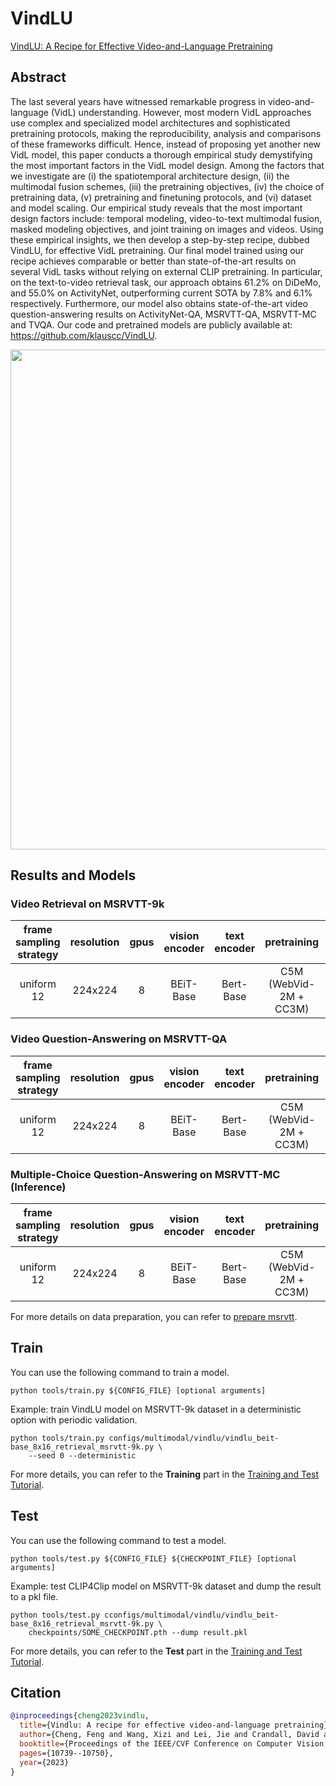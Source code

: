 # VindLU

[VindLU: A Recipe for Effective Video-and-Language Pretraining](https://arxiv.org/abs/2212.05051)

<!-- [ALGORITHM] -->

## Abstract

<!-- [ABSTRACT] -->

The last several years have witnessed remarkable progress in video-and-language (VidL) understanding. However, most modern VidL approaches use complex and specialized model architectures and sophisticated pretraining protocols, making the reproducibility, analysis and comparisons of these frameworks difficult. Hence, instead of proposing yet another new VidL model, this paper conducts a thorough empirical study demystifying the most important factors in the VidL model design. Among the factors that we investigate are (i) the spatiotemporal architecture design, (ii) the multimodal fusion schemes, (iii) the pretraining objectives, (iv) the choice of pretraining data, (v) pretraining and finetuning protocols, and (vi) dataset and model scaling. Our empirical study reveals that the most important design factors include: temporal modeling, video-to-text multimodal fusion, masked modeling objectives, and joint training on images and videos. Using these empirical insights, we then develop a step-by-step recipe, dubbed VindLU, for effective VidL pretraining. Our final model trained using our recipe achieves comparable or better than state-of-the-art results on several VidL tasks without relying on external CLIP pretraining. In particular, on the text-to-video retrieval task, our approach obtains 61.2% on DiDeMo, and 55.0% on ActivityNet, outperforming current SOTA by 7.8% and 6.1% respectively. Furthermore, our model also obtains state-of-the-art video question-answering results on ActivityNet-QA, MSRVTT-QA, MSRVTT-MC and TVQA. Our code and pretrained models are publicly available at: https://github.com/klauscc/VindLU.

<!-- [IMAGE] -->

<div align=center>
<img src="https://github.com/open-mmlab/mmaction2/assets/33249023/3efb02d0-679f-4ce7-b8f1-7f331905d902" width="800"/>
</div>

## Results and Models

### Video Retrieval on MSRVTT-9k

| frame sampling strategy | resolution | gpus | vision encoder | text encoder |      pretraining       | Recall@1 |                config                 |                ckpt                 |                 log                 |
| :---------------------: | :--------: | :--: | :------------: | :----------: | :--------------------: | :------: | :-----------------------------------: | :---------------------------------: | :---------------------------------: |
|       uniform 12        |  224x224   |  8   |   BEiT-Base    |  Bert-Base   | C5M (WebVid-2M + CC3M) |   44.0   | [config](/configs/multimodal/vindlu/vindlu_beit-base_8x16_retrieval_msrvtt-9k.py) | [ckpt](https://download.openmmlab.com/mmaction/v1.0/multimodal/vindlu/vindlu_beit-base_8x16_retrieval_msrvtt-9k/vindlu_beit-base_8x16_retrieval_msrvtt-9k_20230905-fc36231e.pth) | [log](https://download.openmmlab.com/mmaction/v1.0/multimodal/vindlu/vindlu_beit-base_8x16_retrieval_msrvtt-9k/vindlu_beit-base_8x16_retrieval_msrvtt-9k.log) |

### Video Question-Answering on MSRVTT-QA

| frame sampling strategy | resolution | gpus | vision encoder | text encoder |      pretraining       | top1 acc |                       config                       |                       ckpt                       |    log    |
| :---------------------: | :--------: | :--: | :------------: | :----------: | :--------------------: | :------: | :------------------------------------------------: | :----------------------------------------------: | :-------: |
|       uniform 12        |  224x224   |  8   |   BEiT-Base    |  Bert-Base   | C5M (WebVid-2M + CC3M) |   xx.x   | [config](/configs/multimodal/vindlu/vindlu_beit-base_8x32_vqa_msrvtt-qa.py) | [ckpt](https://download.openmmlab.com/mmaction/v1.0/multimodal/) | [log](<>) |

### Multiple-Choice Question-Answering on MSRVTT-MC (Inference)

| frame sampling strategy | resolution | gpus | vision encoder | text encoder |      pretraining       | top1 acc |                         config                         |                         ckpt                          |
| :---------------------: | :--------: | :--: | :------------: | :----------: | :--------------------: | :------: | :----------------------------------------------------: | :---------------------------------------------------: |
|       uniform 12        |  224x224   |  8   |   BEiT-Base    |  Bert-Base   | C5M (WebVid-2M + CC3M) |   97.6   | [config](/configs/multimodal/vindlu/vindlu_beit-base_vqa-mc_msrvtt-mc.py) | [ckpt](https://download.openmmlab.com/mmaction/v1.0/multimodal/vindlu/vindlu_beit-base_8x16_retrieval_msrvtt-9k/vindlu_beit-base_8x16_retrieval_msrvtt-9k_20230905-fc36231e.pth) |

For more details on data preparation, you can refer to [prepare msrvtt](/tools/data/msrvtt/README.md).

## Train

You can use the following command to train a model.

```shell
python tools/train.py ${CONFIG_FILE} [optional arguments]
```

Example: train VindLU model on MSRVTT-9k dataset in a deterministic option with periodic validation.

```shell
python tools/train.py configs/multimodal/vindlu/vindlu_beit-base_8x16_retrieval_msrvtt-9k.py \
    --seed 0 --deterministic
```

For more details, you can refer to the **Training** part in the [Training and Test Tutorial](/docs/en/user_guides/train_test.md).

## Test

You can use the following command to test a model.

```shell
python tools/test.py ${CONFIG_FILE} ${CHECKPOINT_FILE} [optional arguments]
```

Example: test CLIP4Clip model on MSRVTT-9k dataset and dump the result to a pkl file.

```shell
python tools/test.py cconfigs/multimodal/vindlu/vindlu_beit-base_8x16_retrieval_msrvtt-9k.py \
    checkpoints/SOME_CHECKPOINT.pth --dump result.pkl
```

For more details, you can refer to the **Test** part in the [Training and Test Tutorial](/docs/en/user_guides/train_test.md).

## Citation

```BibTeX
@inproceedings{cheng2023vindlu,
  title={Vindlu: A recipe for effective video-and-language pretraining},
  author={Cheng, Feng and Wang, Xizi and Lei, Jie and Crandall, David and Bansal, Mohit and Bertasius, Gedas},
  booktitle={Proceedings of the IEEE/CVF Conference on Computer Vision and Pattern Recognition},
  pages={10739--10750},
  year={2023}
}
```
